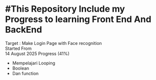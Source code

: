 #This Repository Include my Progress to learning Front End And BackEnd
==
Target : Make Login Page with Face recognition
<br>Started From <br>14 August 2025
Progress (41%)
- Mempelajari Looping
- Boolean
- Dan function
